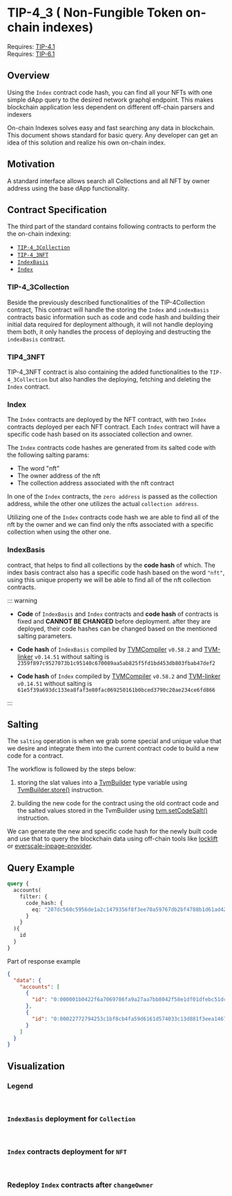 # TIP-4_3 ( Non-Fungible Token on-chain indexes)

Requires: [TIP-4.1](41.md)\
Requires: [TIP-6.1](./6.md)

## Overview
Using the `Index` contract code hash, you can find all your NFTs with one simple dApp query to the desired network graphql endpoint.
This makes blockchain application less dependent on different off-chain parsers and indexers

On-chain Indexes solves easy and fast searching any data in blockchain.
This document shows standard for basic query.
Any developer can get an idea of this solution and realize his own on-chain index.

## Motivation
A standard interface allows search all Collections and all NFT by owner address using the base dApp functionality.

## Contract Specification

The third part of the standard contains following contracts to perform the the on-chain indexing:

- [`TIP-4_3Collection`](https://github.com/broxus/tip4/tree/master/contracts/TIP4_3/TIP4_3Collection.tsol)
- [`TIP-4_3NFT`](https://github.com/broxus/tip4/tree/master/contracts/TIP4_3/TIP4_3NFT.tsol)
- [`IndexBasis`](https://github.com/broxus/tip4/tree/master/contracts/TIP4_3/IndexBasis.tsol)
- [`Index`](https://github.com/broxus/tip4/tree/master/contracts/TIP4_3/Index.tsol)

### TIP-4_3Collection

Beside the previously described functionalities of the TIP-4Collection contract, This contract will handle the storing the `Index` and `indexBasis` contracts basic information such as code and code hash and building their initial data required for deployment although, it will not handle deploying them both, it only handles the process of deploying and destructing the `indexBasis` contract.

### TIP4_3NFT

TIP-4_3NFT contract is also containing the added functionalities to the `TIP-4_3Collection` but also handles the deploying, fetching and deleting the `Index` contract.

### Index

The  `Index`  contracts are deployed by the NFT contract, with two  `Index`  contracts deployed per each NFT contract.
Each  `Index`  contract will have a specific code hash based on its associated collection and owner.

The `Index` contracts code hashes are generated from its salted code with the following salting params:
- The word "nft"
- The owner address of the nft
- The collection address associated with the nft contract

In one of the  `Index`  contracts, the  `zero address`  is passed as the collection address, while the other one utilizes the actual  `collection address`.

Utilizing one of the `Index` contracts code hash we are able to find all of the nft by the owner and we can find only the nfts associated with a specific collection when using the other one.


### IndexBasis

contract, that helps to find all collections by the **code hash** of which.
The index basis contract also has a specific code hash based on the word `"nft"`, using this unique property we will be able to find all of the nft collection contracts.

::: warning

- **Code** of `IndexBasis` and `Index` contracts and **code hash** of contracts is fixed and **CANNOT BE CHANGED** before deployment.
after they are deployed, their code hashes can be changed based on the mentioned salting parameters.

- **Code hash** of `IndexBasis` compiled by [TVMCompiler](https://github.com/tonlabs/TON-Solidity-Compiler/tree/a222452e27aacff14fdf2fff356542843a2a8d1c) `v0.58.2` and [TVM-linker](https://github.com/tonlabs/TVM-linker/tree/740f9f62a4e68c9f515667c109b116f265942d72) `v0.14.51` without salting is `2359f897c9527073b1c95140c670089aa5ab825f5fd1bd453db803fbab47def2`

- **Code hash** of `Index` compiled by [TVMCompiler](https://github.com/tonlabs/TON-Solidity-Compiler/tree/a222452e27aacff14fdf2fff356542843a2a8d1c) `v0.58.2` and [TVM-linker](https://github.com/tonlabs/TVM-linker/tree/740f9f62a4e68c9f515667c109b116f265942d72) `v0.14.51` without salting is `61e5f39a693dc133ea8faf3e80fac069250161b0bced3790c20ae234ce6fd866`

:::

## Salting
The `salting` operation is when we grab some special and unique value that we desire and integrate them into the current contract code to build a new code for a contract.

The workflow is followed by the steps below:

1. storing the slat values into a [TvmBuilder](https://github.com/tonlabs/TON-Solidity-Compiler/blob/master/API.md#tvmbuilder) type variable using [TvmBuilder.store()](https://github.com/tonlabs/TON-Solidity-Compiler/blob/master/API.md#tvmbuilderstore) instruction.

2. building the new code for the contract using the old contract code and the salted values stored in the TvmBuilder using [tvm.setCodeSalt()](https://github.com/tonlabs/TON-Solidity-Compiler/blob/master/API.md#tvmsetcodesalt) instruction.

We can generate the new and specific code hash for the newly built code and use that to query the blockchain data using off-chain tools like [locklift](https://docs.locklift.io/) or [everscale-inpage-provider](https://provider-docs.broxus.com/).


## Query Example

```graphql
query {
  accounts(
    filter: {
      code_hash: {
        eq: "207dc560c5956de1a2c1479356f8f3ee70a59767db2bf4788b1d61ad42cdad82"
      }
    }
  ){
    id
  }
}
```

Part of response example
```json
{
  "data": {
    "accounts": [
      {
        "id": "0:000001b0422f6a7069786fa9a27aa7bb8042f58e1df01dfebc51dcb2baa5eeae"
      },
      {
        "id": "0:00022772794253c1bf8cb4fa59d6161d574033c13d881f3eea14675b911e61b0"
      }
    ]
  }
}
```

## Visualization

### Legend

<br/>
<ImgContainer src= '/img/legend1.svg' width="100%" altText="deployAccountOutput"/>

### `IndexBasis` deployment for `Collection`

<br/>
<ImgContainer src= '/img/index1.svg' width="100%" altText="deployAccountOutput"/>

### `Index` contracts deployment for `NFT`

<br/>
<ImgContainer src= '/img/index2.svg' width="100%" altText="deployAccountOutput"/>

### Redeploy `Index` contracts after `changeOwner`

<br/>
<ImgContainer src= '/img/index3.svg' width="100%" altText="deployAccountOutput"/>

<script lang="ts" >
import { defineComponent, ref, onMounted } from "vue";
import ImgContainer from "../../.vitepress/theme/components/shared/BKDImgContainer.vue"

export default defineComponent({
  name: "Diagrams",
  components :{
    ImgContainer
  },
  setup() {
    return {
    };
  },
});

</script>